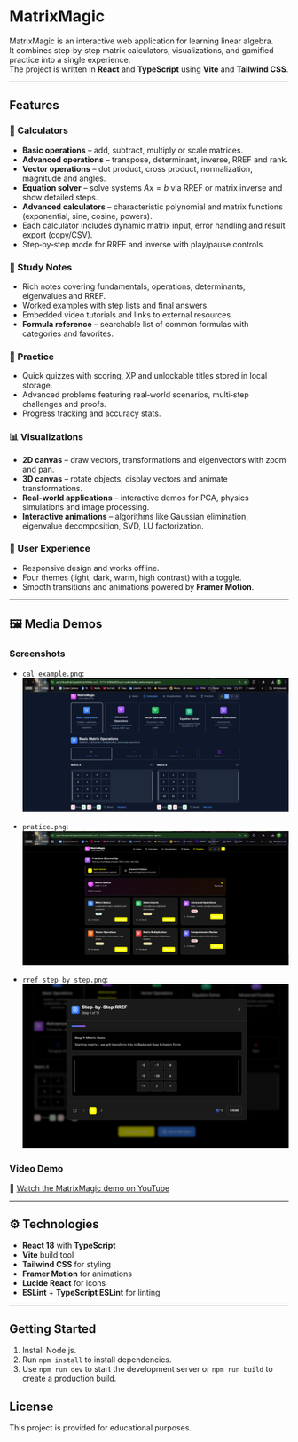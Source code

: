 # MatrixMagic

MatrixMagic is an interactive web application for learning linear algebra.  
It combines step‑by‑step matrix calculators, visualizations, and gamified practice into a single experience.  
The project is written in **React** and **TypeScript** using **Vite** and **Tailwind CSS**.

---

## Features

### 🧮 Calculators
- **Basic operations** – add, subtract, multiply or scale matrices.
- **Advanced operations** – transpose, determinant, inverse, RREF and rank.
- **Vector operations** – dot product, cross product, normalization, magnitude and angles.
- **Equation solver** – solve systems $Ax = b$ via RREF or matrix inverse and show detailed steps.
- **Advanced calculators** – characteristic polynomial and matrix functions (exponential, sine, cosine, powers).
- Each calculator includes dynamic matrix input, error handling and result export (copy/CSV).
- Step‑by‑step mode for RREF and inverse with play/pause controls.

### 📘 Study Notes
- Rich notes covering fundamentals, operations, determinants, eigenvalues and RREF.
- Worked examples with step lists and final answers.
- Embedded video tutorials and links to external resources.
- **Formula reference** – searchable list of common formulas with categories and favorites.

### 🧠 Practice
- Quick quizzes with scoring, XP and unlockable titles stored in local storage.
- Advanced problems featuring real‑world scenarios, multi‑step challenges and proofs.
- Progress tracking and accuracy stats.

### 📊 Visualizations
- **2D canvas** – draw vectors, transformations and eigenvectors with zoom and pan.
- **3D canvas** – rotate objects, display vectors and animate transformations.
- **Real-world applications** – interactive demos for PCA, physics simulations and image processing.
- **Interactive animations** – algorithms like Gaussian elimination, eigenvalue decomposition, SVD, LU factorization.

### 🎨 User Experience
- Responsive design and works offline.
- Four themes (light, dark, warm, high contrast) with a toggle.
- Smooth transitions and animations powered by **Framer Motion**.

---

## 🖼️ Media Demos

### Screenshots  
- `cal example.png`:  
  ![cal example](./pics/cal%20example.png)

- `pratice.png`:  
  ![practice](./pics/pratice.png)

- `rref step by step.png`:  
  ![rref step](./pics/rref%20step%20by%20step.png)

### Video Demo  
🎥 [Watch the MatrixMagic demo on YouTube](https://youtu.be/52lHFGvTkTQ)


---

## ⚙️ Technologies
- **React 18** with **TypeScript**
- **Vite** build tool
- **Tailwind CSS** for styling
- **Framer Motion** for animations
- **Lucide React** for icons
- **ESLint** + **TypeScript ESLint** for linting

---


## Getting Started
1. Install Node.js.
2. Run `npm install` to install dependencies.
3. Use `npm run dev` to start the development server or `npm run build` to create a production build.

## License
This project is provided for educational purposes.
